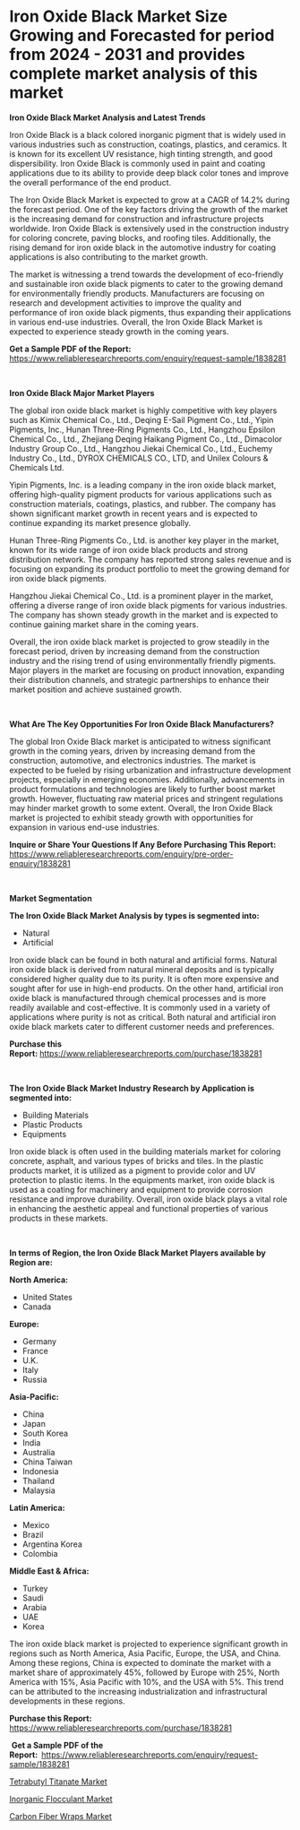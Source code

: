 <p><h1>Iron Oxide Black Market Size Growing and Forecasted for period from 2024 - 2031 and provides complete market analysis of this market</h1></p><p><strong>Iron Oxide Black Market Analysis and Latest Trends</strong></p>
<p><p>Iron Oxide Black is a black colored inorganic pigment that is widely used in various industries such as construction, coatings, plastics, and ceramics. It is known for its excellent UV resistance, high tinting strength, and good dispersibility. Iron Oxide Black is commonly used in paint and coating applications due to its ability to provide deep black color tones and improve the overall performance of the end product.</p><p>The Iron Oxide Black Market is expected to grow at a CAGR of 14.2% during the forecast period. One of the key factors driving the growth of the market is the increasing demand for construction and infrastructure projects worldwide. Iron Oxide Black is extensively used in the construction industry for coloring concrete, paving blocks, and roofing tiles. Additionally, the rising demand for iron oxide black in the automotive industry for coating applications is also contributing to the market growth.</p><p>The market is witnessing a trend towards the development of eco-friendly and sustainable iron oxide black pigments to cater to the growing demand for environmentally friendly products. Manufacturers are focusing on research and development activities to improve the quality and performance of iron oxide black pigments, thus expanding their applications in various end-use industries. Overall, the Iron Oxide Black Market is expected to experience steady growth in the coming years.</p></p>
<p><strong>Get a Sample PDF of the Report:&nbsp;</strong> <a href="https://www.reliableresearchreports.com/enquiry/request-sample/1838281">https://www.reliableresearchreports.com/enquiry/request-sample/1838281</a></p>
<p>&nbsp;</p>
<p><strong>Iron Oxide Black Major Market Players</strong></p>
<p><p>The global iron oxide black market is highly competitive with key players such as Kimix Chemical Co., Ltd., Deqing E-Sail Pigment Co., Ltd., Yipin Pigments, Inc., Hunan Three-Ring Pigments Co., Ltd., Hangzhou Epsilon Chemical Co., Ltd., Zhejiang Deqing Haikang Pigment Co., Ltd., Dimacolor Industry Group Co., Ltd., Hangzhou Jiekai Chemical Co., Ltd., Euchemy Industry Co., Ltd., DYROX CHEMICALS CO., LTD, and Unilex Colours & Chemicals Ltd.</p><p>Yipin Pigments, Inc. is a leading company in the iron oxide black market, offering high-quality pigment products for various applications such as construction materials, coatings, plastics, and rubber. The company has shown significant market growth in recent years and is expected to continue expanding its market presence globally.</p><p>Hunan Three-Ring Pigments Co., Ltd. is another key player in the market, known for its wide range of iron oxide black products and strong distribution network. The company has reported strong sales revenue and is focusing on expanding its product portfolio to meet the growing demand for iron oxide black pigments.</p><p>Hangzhou Jiekai Chemical Co., Ltd. is a prominent player in the market, offering a diverse range of iron oxide black pigments for various industries. The company has shown steady growth in the market and is expected to continue gaining market share in the coming years.</p><p>Overall, the iron oxide black market is projected to grow steadily in the forecast period, driven by increasing demand from the construction industry and the rising trend of using environmentally friendly pigments. Major players in the market are focusing on product innovation, expanding their distribution channels, and strategic partnerships to enhance their market position and achieve sustained growth.</p></p>
<p>&nbsp;</p>
<p><strong>What Are The Key Opportunities For Iron Oxide Black Manufacturers?</strong></p>
<p><p>The global Iron Oxide Black market is anticipated to witness significant growth in the coming years, driven by increasing demand from the construction, automotive, and electronics industries. The market is expected to be fueled by rising urbanization and infrastructure development projects, especially in emerging economies. Additionally, advancements in product formulations and technologies are likely to further boost market growth. However, fluctuating raw material prices and stringent regulations may hinder market growth to some extent. Overall, the Iron Oxide Black market is projected to exhibit steady growth with opportunities for expansion in various end-use industries.</p></p>
<p><strong>Inquire or Share Your Questions If Any Before Purchasing This Report:</strong> <a href="https://www.reliableresearchreports.com/enquiry/pre-order-enquiry/1838281">https://www.reliableresearchreports.com/enquiry/pre-order-enquiry/1838281</a></p>
<p>&nbsp;</p>
<p><strong>Market Segmentation</strong></p>
<p><strong>The Iron Oxide Black Market Analysis by types is segmented into:</strong></p>
<p><ul><li>Natural</li><li>Artificial</li></ul></p>
<p><p>Iron oxide black can be found in both natural and artificial forms. Natural iron oxide black is derived from natural mineral deposits and is typically considered higher quality due to its purity. It is often more expensive and sought after for use in high-end products. On the other hand, artificial iron oxide black is manufactured through chemical processes and is more readily available and cost-effective. It is commonly used in a variety of applications where purity is not as critical. Both natural and artificial iron oxide black markets cater to different customer needs and preferences.</p></p>
<p><strong>Purchase this Report:&nbsp;</strong><a href="https://www.reliableresearchreports.com/purchase/1838281">https://www.reliableresearchreports.com/purchase/1838281</a></p>
<p>&nbsp;</p>
<p><strong>The Iron Oxide Black Market Industry Research by Application is segmented into:</strong></p>
<p><ul><li>Building Materials</li><li>Plastic Products</li><li>Equipments</li></ul></p>
<p><p>Iron oxide black is often used in the building materials market for coloring concrete, asphalt, and various types of bricks and tiles. In the plastic products market, it is utilized as a pigment to provide color and UV protection to plastic items. In the equipments market, iron oxide black is used as a coating for machinery and equipment to provide corrosion resistance and improve durability. Overall, iron oxide black plays a vital role in enhancing the aesthetic appeal and functional properties of various products in these markets.</p></p>
<p>&nbsp;</p>
<p><strong>In terms of Region, the Iron Oxide Black Market Players available by Region are:</strong></p>
<p>
    <p> <strong> North America: </strong>
        <ul>
            <li>United States</li>
            <li>Canada</li>
        </ul>
        </p> 
    <p> <strong> Europe: </strong>
        <ul>
            <li>Germany</li>
            <li>France</li>
            <li>U.K.</li>
            <li>Italy</li>
            <li>Russia</li>
        </ul>
        </p> 
    <p> <strong> Asia-Pacific: </strong>
        <ul>
            <li>China</li>
            <li>Japan</li>
            <li>South Korea</li>
            <li>India</li>
            <li>Australia</li>
            <li>China Taiwan</li>
            <li>Indonesia</li>
            <li>Thailand</li>
            <li>Malaysia</li>
        </ul>
        </p> 
    <p> <strong> Latin America: </strong>
        <ul>
            <li>Mexico</li>
            <li>Brazil</li>
            <li>Argentina Korea</li>
            <li>Colombia</li>
        </ul>
        </p> 
    <p> <strong> Middle East & Africa: </strong>
        <ul>
            <li>Turkey</li>
            <li>Saudi</li>
            <li>Arabia</li>
            <li>UAE</li>
            <li>Korea</li>
        </ul>
    </p>
    </p>
<p><p>The iron oxide black market is projected to experience significant growth in regions such as North America, Asia Pacific, Europe, the USA, and China. Among these regions, China is expected to dominate the market with a market share of approximately 45%, followed by Europe with 25%, North America with 15%, Asia Pacific with 10%, and the USA with 5%. This trend can be attributed to the increasing industrialization and infrastructural developments in these regions.</p></p>
<p><strong>Purchase this Report: </strong><a href="https://www.reliableresearchreports.com/purchase/1838281">https://www.reliableresearchreports.com/purchase/1838281</a></p>
<p>&nbsp;<strong>Get a Sample PDF of the Report:&nbsp;&nbsp;</strong><a href="https://www.reliableresearchreports.com/enquiry/request-sample/1838281">https://www.reliableresearchreports.com/enquiry/request-sample/1838281</a></p>
<p><strong></strong></p>
<p><p><a href="https://github.com/seekum/Market-Research-Report-List-1/blob/main/tetrabutyl-titanate-market.md">Tetrabutyl Titanate Market</a></p><p><a href="https://github.com/bobicer/Market-Research-Report-List-2/blob/main/inorganic-flocculant-market.md">Inorganic Flocculant Market</a></p><p><a href="https://github.com/timeliteaut/Market-Research-Report-List-1/blob/main/carbon-fiber-wraps-market.md">Carbon Fiber Wraps Market</a></p></p>
